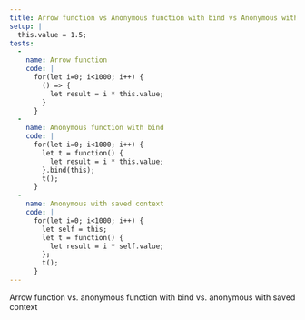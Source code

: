 ```yaml
---
title: Arrow function vs Anonymous function with bind vs Anonymous with saved context
setup: |
  this.value = 1.5;
tests:
  -
    name: Arrow function
    code: |
      for(let i=0; i<1000; i++) {
        () => {
          let result = i * this.value;
        }
      }
  -
    name: Anonymous function with bind
    code: |
      for(let i=0; i<1000; i++) {
        let t = function() {
          let result = i * this.value;
        }.bind(this);
        t();
      }
  -
    name: Anonymous with saved context
    code: |
      for(let i=0; i<1000; i++) {
        let self = this;
        let t = function() {
          let result = i * self.value;
        };
        t();
      }
---
```

Arrow function vs. anonymous function with bind vs. anonymous with saved context
